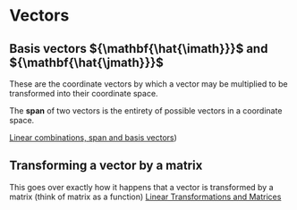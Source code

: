# Vectors

## Basis vectors ${\mathbf{\hat{\imath}}}$ and ${\mathbf{\hat{\jmath}}}$ 
These are the coordinate vectors by which a vector may be multiplied to be transformed into their coordinate space. 

The **span** of two vectors is the entirety of possible vectors in a coordinate space. 

[Linear combinations, span and basis vectors](../Essence_of_linear_algebra/002_Linear_combinations_span_and_basis_vectors.md))

## Transforming a vector by a matrix
This goes over exactly how it happens that a vector is transformed by a matrix (think of matrix as a function) [Linear Transformations and Matrices](../Essence_of_linear_algebra/003_Linear_transformations_and_matrices.md)


